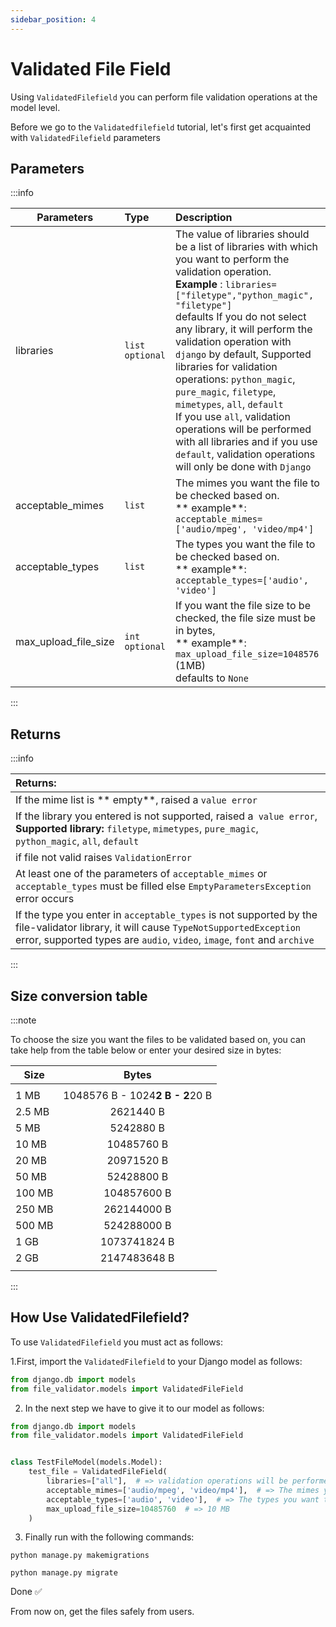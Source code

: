 ```yaml
---
sidebar_position: 4
---
```


# Validated File Field

Using `ValidatedFilefield` you can perform file validation operations at the model level.

Before we go to the `Validatedfilefield` tutorial, let's first get acquainted with `ValidatedFilefield` parameters

## Parameters

:::info

| Parameters           | Type                | Description                                                                                                                                                                                                                                                                                                                                                                                                                                                                                                                                                                                             |
|----------------------|:--------------------|:--------------------------------------------------------------------------------------------------------------------------------------------------------------------------------------------------------------------------------------------------------------------------------------------------------------------------------------------------------------------------------------------------------------------------------------------------------------------------------------------------------------------------------------------------------------------------------------------------------|
| libraries            | `list`  `optional`  | The value of libraries should be a list of libraries with which you want to perform the validation operation. <br/> **Example** :     `libraries=["filetype","python_magic", "filetype"]` <br/> defaults If you do not select any library, it will perform the validation operation with `django` by default, Supported libraries for validation operations: `python_magic`, `pure_magic`, `filetype`, `mimetypes`, `all`, `default` <br/> If you use `all`, validation operations will be performed with all libraries and if you use `default`, validation operations will only be done with `Django` |
| acceptable_mimes     | `list`              | The mimes you want the file to be checked based on. <br/> **  example**: `acceptable_mimes=['audio/mpeg', 'video/mp4']`                                                                                                                                                                                                                                                                                                                                                                                                                                                                                 |
| acceptable_types     | `list`              | The types you want the file to be checked based on. <br/> **  example**: `acceptable_types=['audio', 'video']`                                                                                                                                                                                                                                                                                                                                                                                                                                                                                          |
| max_upload_file_size | `int`    `optional` | If you want the file size to be checked, the file size must be in bytes, <br/> ** example**: `max_upload_file_size=1048576`  (1MB) <br/> defaults to `None`                                                                                                                                                                                                                                                                                                                                                                                                                                             |

:::

## Returns

:::info

| Returns:                                                                                                                                                                                                                                                                                                                                                                                                                       |
|:-------------------------------------------------------------------------------------------------------------------------------------------------------------------------------------------------------------------------------------------------------------------------------------------------------------------------------------------------------------------------------------------------------------------------------|
| If the mime list is ** empty**, raised a `value error`                                                                                                                                                                                                                                                                                                                                                                         |
| If the library you entered is not supported, raised a` value error`, <br/> **Supported library:** `filetype`, `mimetypes`, `pure_magic`, `python_magic`, `all`, `default`                                                                                                                                                                                                                                                      |
| if file not valid raises `ValidationError`                                                                                                                                                                                                                                                                                                                                                                                     |
| At least one of the parameters of `acceptable_mimes` or `acceptable_types` must be filled else `EmptyParametersException` error occurs                                                                                                                                                                                                                                                                                         |
| If the type you enter in `acceptable_types` is not supported by the file-validator library, it will cause `TypeNotSupportedException` error, supported types are `audio`, `video`, `image`, `font` and `archive`                                                                                                                                                                                                               |

:::

## Size conversion table

:::note

To choose the size you want the files to be validated based on, you can take help from the table below or enter your
desired size in bytes:

| Size   |              Bytes              |
|--------|:-------------------------------:|
|        |                                 |
| 1 MB   | 1048576 B - 1024**2 B - 2**20 B |
| 2.5 MB |            2621440 B            |
| 5 MB   |            5242880 B            |
| 10 MB  |           10485760 B            |
| 20 MB  |           20971520 B            |
| 50 MB  |           52428800 B            |
| 100 MB |           104857600 B           |
| 250 MB |           262144000 B           |
| 500 MB |           524288000 B           |
| 1 GB   |          1073741824 B           |
| 2 GB   |          2147483648 B           |
|        |                                 |

:::

## How Use ValidatedFilefield?

To use `ValidatedFilefield` you must act as follows:

1.First, import the `ValidatedFilefield` to your Django model as follows:

```python
from django.db import models
from file_validator.models import ValidatedFileField
```

2. In the next step we have to give it to our model as follows:

```python
from django.db import models
from file_validator.models import ValidatedFileField


class TestFileModel(models.Model):
    test_file = ValidatedFileField(
        libraries=["all"],  # => validation operations will be performed with all libraries
        acceptable_mimes=['audio/mpeg', 'video/mp4'],  # => The mimes you want the file to be checked based on.
        acceptable_types=['audio', 'video'],  # => The types you want the file to be checked based on.
        max_upload_file_size=10485760  # => 10 MB
    )
```

3. Finally run with the following commands:

```
python manage.py makemigrations
```

```
python manage.py migrate
```

Done ✅

From now on, get the files safely from users.
